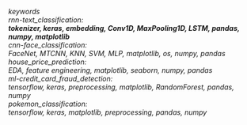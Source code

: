 <i>keywords <br>
rnn-text_classification: <br>
  <b>tokenizer, keras, embedding, Conv1D, MaxPooling1D, LSTM, pandas, numpy, matplotlib</b> <br>
cnn-face_classification: <br>
  FaceNet, MTCNN, KNN, SVM, MLP, matplotlib, os, numpy, pandas <br>
house_price_prediction: <br>
  EDA, feature engineering, matplotlib, seaborn, numpy, pandas <br>
ml-credit_card_fraud_detection: <br>
  tensorflow, keras, preprocessing, matplotlib, RandomForest, pandas, numpy <br>
pokemon_classification: <br>
  tensorflow, keras, matplotlib, preprocessing, pandas, numpy
